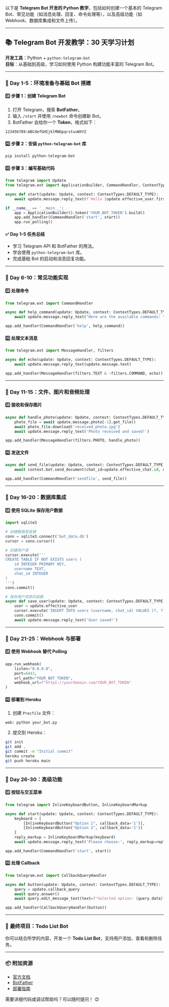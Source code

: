 以下是 **Telegram Bot 开发的 Python 教学**，包括如何创建一个基本的 Telegram Bot、常见功能（如消息处理、回复、命令处理等），以及高级功能（如 Webhook、数据库集成和文件上传）。

---

## 📚 **Telegram Bot 开发教学：30 天学习计划**
**开发工具**：Python + `python-telegram-bot`  
**目标**：从基础到高级，学习如何使用 Python 构建功能丰富的 Telegram Bot。

---

### 📅 **Day 1-5：环境准备与基础 Bot 搭建**

#### 1️⃣ **步骤 1：创建 Telegram Bot**
1. 打开 Telegram，搜索 **BotFather**。
2. 输入 `/start` 并使用 `/newbot` 命令创建新 Bot。
3. BotFather 会给你一个 **Token**，格式如下：

```
123456789:ABCdefGHIjklMNOpqrstuvWXYZ
```

#### 2️⃣ **步骤 2：安装 `python-telegram-bot` 库**
```bash
pip install python-telegram-bot
```

#### 3️⃣ **步骤 3：编写基础代码**
```python
from telegram import Update
from telegram.ext import ApplicationBuilder, CommandHandler, ContextTypes

async def start(update: Update, context: ContextTypes.DEFAULT_TYPE):
    await update.message.reply_text(f'Hello {update.effective_user.first_name}!')

if __name__ == '__main__':
    app = ApplicationBuilder().token('YOUR_BOT_TOKEN').build()
    app.add_handler(CommandHandler('start', start))
    app.run_polling()
```

#### ✅ **Day 1-5 任务总结**
- 学习 Telegram API 和 BotFather 的用法。
- 学会使用 `python-telegram-bot` 库。
- 完成基础 Bot 的启动和消息回复功能。

---

### 📅 **Day 6-10：常见功能实现**

#### 1️⃣ **处理命令**
```python
from telegram.ext import CommandHandler

async def help_command(update: Update, context: ContextTypes.DEFAULT_TYPE):
    await update.message.reply_text("Here are the available commands: \n/start - Start the bot\n/help - Get help")

app.add_handler(CommandHandler('help', help_command))
```

#### 2️⃣ **处理文本消息**
```python
from telegram.ext import MessageHandler, filters

async def echo(update: Update, context: ContextTypes.DEFAULT_TYPE):
    await update.message.reply_text(update.message.text)

app.add_handler(MessageHandler(filters.TEXT & ~filters.COMMAND, echo))
```

---

### 📅 **Day 11-15：文件、图片和音频处理**

#### 1️⃣ **接收和保存图片**
```python
async def handle_photo(update: Update, context: ContextTypes.DEFAULT_TYPE):
    photo_file = await update.message.photo[-1].get_file()
    await photo_file.download('received_photo.jpg')
    await update.message.reply_text('Photo received and saved!')

app.add_handler(MessageHandler(filters.PHOTO, handle_photo))
```

#### 2️⃣ **发送文件**
```python
async def send_file(update: Update, context: ContextTypes.DEFAULT_TYPE):
    await context.bot.send_document(chat_id=update.effective_chat.id, document=open('file.txt', 'rb'))

app.add_handler(CommandHandler('sendfile', send_file))
```

---

### 📅 **Day 16-20：数据库集成**

#### 1️⃣ **使用 SQLite 保存用户数据**
```python
import sqlite3

# 创建数据库连接
conn = sqlite3.connect('bot_data.db')
cursor = conn.cursor()

# 创建用户表
cursor.execute('''
CREATE TABLE IF NOT EXISTS users (
    id INTEGER PRIMARY KEY,
    username TEXT,
    chat_id INTEGER
)
''')
conn.commit()

# 保存用户信息的函数
async def save_user(update: Update, context: ContextTypes.DEFAULT_TYPE):
    user = update.effective_user
    cursor.execute('INSERT INTO users (username, chat_id) VALUES (?, ?)', (user.username, update.effective_chat.id))
    conn.commit()
    await update.message.reply_text('User saved!')
```

---

### 📅 **Day 21-25：Webhook 与部署**

#### 1️⃣ **使用 Webhook 替代 Polling**
```python
app.run_webhook(
    listen="0.0.0.0",
    port=8443,
    url_path="YOUR_BOT_TOKEN",
    webhook_url=f"https://yourdomain.com/YOUR_BOT_TOKEN"
)
```

#### 2️⃣ **部署到 Heroku**
1. 创建 `Procfile` 文件：
```
web: python your_bot.py
```

2. 提交到 Heroku：
```bash
git init
git add .
git commit -m "Initial commit"
heroku create
git push heroku main
```

---

### 📅 **Day 26-30：高级功能**

#### 1️⃣ **按钮与交互菜单**
```python
from telegram import InlineKeyboardButton, InlineKeyboardMarkup

async def start(update: Update, context: ContextTypes.DEFAULT_TYPE):
    keyboard = [
        [InlineKeyboardButton("Option 1", callback_data='1')],
        [InlineKeyboardButton("Option 2", callback_data='2')]
    ]
    reply_markup = InlineKeyboardMarkup(keyboard)
    await update.message.reply_text('Please choose:', reply_markup=reply_markup)

app.add_handler(CommandHandler('start', start))
```

#### 2️⃣ **处理 Callback**
```python
from telegram.ext import CallbackQueryHandler

async def button(update: Update, context: ContextTypes.DEFAULT_TYPE):
    query = update.callback_query
    await query.answer()
    await query.edit_message_text(text=f"Selected option: {query.data}")

app.add_handler(CallbackQueryHandler(button))
```

---

### 🎯 **最终项目：Todo List Bot**
你可以结合所学的内容，开发一个 **Todo List Bot**，支持用户添加、查看和删除任务。

---

### 📦 **附加资源**
- [官方文档](https://python-telegram-bot.readthedocs.io/)
- [BotFather](https://t.me/BotFather)
- [部署指南](https://devcenter.heroku.com/articles/getting-started-with-python)

需要详细代码或调试帮助吗？可以随时提问！ 😊